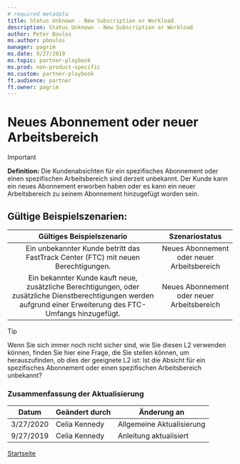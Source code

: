 ```yaml
---
# required metadata
title: Status Unknown - New Subscription or Workload
description: Status Unknown - New Subscription or Workload
author: Peter Boulos
ms.author: pboulos
manager: pagrim
ms.date: 9/27/2019
ms.topic: partner-playbook 
ms.prod: non-product-specific 
ms.custom: partner-playbook 
ft.audience: partner
ft.owner: pagrim
---
```


# Neues Abonnement oder neuer Arbeitsbereich

> [!IMPORTANT]
> **Definition:** Die Kundenabsichten für ein spezifisches Abonnement oder einen spezifischen Arbeitsbereich sind derzeit unbekannt. Der Kunde kann ein neues Abonnement erworben haben oder es kann ein neuer Arbeitsbereich zu seinem Abonnement hinzugefügt worden sein.

## Gültige Beispielszenarien:

| Gültiges Beispielszenario | Szenariostatus |
| :--: | :--: |
| Ein unbekannter Kunde betritt das FastTrack Center (FTC) mit neuen Berechtigungen. | Neues Abonnement oder neuer Arbeitsbereich |
| Ein bekannter Kunde kauft neue, zusätzliche Berechtigungen, oder zusätzliche Dienstberechtigungen werden aufgrund einer Erweiterung des FTC-Umfangs hinzugefügt. | Neues Abonnement oder neuer Arbeitsbereich |

> [!TIP]
> Wenn Sie sich immer noch nicht sicher sind, wie Sie diesen L2 verwenden können, finden Sie hier eine Frage, die Sie stellen können, um herauszufinden, ob dies der geeignete L2 ist:
> Ist die Absicht für ein spezifisches Abonnement oder einen spezifischen Arbeitsbereich unbekannt?

### Zusammenfassung der Aktualisierung

|Datum|Geändert durch|Änderung an|
|---------|---------------|----------------------------|
|3/27/2020| Celia Kennedy| Allgemeine Aktualisierung|
|9/27/2019| Celia Kennedy| Anleitung aktualisiert|

[Startseite](http://partner-docs.microsoft.com)
